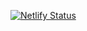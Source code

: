 [![Netlify Status](https://api.netlify.com/api/v1/badges/52fa9155-4f9d-471c-a3d1-9b5c8f12466f/deploy-status)](https://app.netlify.com/sites/hussainshabbir/deploys)